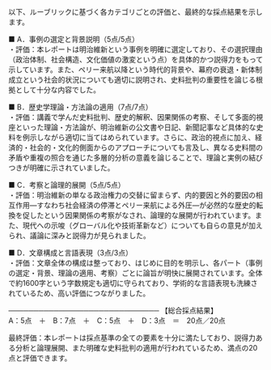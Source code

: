 以下、ルーブリックに基づく各カテゴリごとの評価と、最終的な採点結果を示します。

■ A．事例の選定と背景説明（5点/5点）  
・評価：本レポートは明治維新という事例を明確に選定しており、その選択理由（政治体制、社会構造、文化価値の激変という点）を具体的かつ説得力をもって示しています。また、ペリー来航以降という時代的背景や、幕府の衰退・新体制成立という社会的状況についても適切に説明され、史料批判の重要性を論じる根拠として十分な内容でした。

■ B．歴史学理論・方法論の適用（7点/7点）  
・評価：講義で学んだ史料批判、歴史的解釈、因果関係の考察、そして多面的視座といった理論・方法論が、明治維新の公文書や日記、新聞記事など具体的な史料を例示しながら適切に当てはめられています。さらに、政治的視点に加え、経済的・社会的・文化的側面からのアプローチについても言及し、異なる史料間の矛盾や重複の照合を通じた多層的分析の意義を論じることで、理論と実例の結びつきが明確に示されていました。

■ C．考察と論理的展開（5点/5点）  
・評価：明治維新の単なる政治権力の交替に留まらず、内的要因と外的要因の相互作用―すなわち社会経済の停滞とペリー来航による外圧―が必然的な歴史的転換を促したという因果関係の考察がなされ、論理的な展開が行われています。また、現代への示唆（グローバル化や技術革新など）についても自らの意見が加えられ、議論に深みと説得力が見られました。

■ D．文章構成と言語表現（3点/3点）  
・評価：文章全体の構成は整っており、はじめに目的を明示し、各パート（事例の選定・背景、理論の適用、考察）ごとに論旨が明快に展開されています。全体で約1600字という字数規定も適切に守られており、学術的な言語表現も洗練されているため、高い評価につながりました。

──────────────────────────────
【総合採点結果】  
A：5点　＋　B：7点　＋　C：5点　＋　D：3点　＝　20点／20点

最終評価：本レポートは採点基準の全ての要素を十分に満たしており、説得力ある分析と論理展開、また明確な史料批判の適用が行われているため、満点の20点と評価できます。